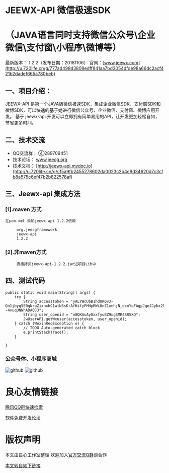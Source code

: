 JEEWX-API  微信极速SDK
===============
  （JAVA语言同时支持微信公众号\企业微信\支付窗\小程序\微博等）
===============
最新版本： 1.2.2（发布日期：20181106）
官网：[www.jeewx.com](http://u.720life.cn/g/777ad498d3808edff841aa7bd3054dfde98a66dc2acf421b2dadef665a780beb) 



一、项目介绍：
-----------------------------------
 JEEWX-API 是第一个JAVA版微信极速SDK，集成企业微信SDK，支付窗SDK和微博SDK，可以快速的基于她进行微信公众号、企业微信、支付窗、微博应用开发。
 基于 jeewx-api 开发可以立即拥有简单易用的API，让开发更加轻松自如，节省更多时间。


二、技术交流
-----------------------------------
* 	QQ交流群： ④289709451
* 	技术论坛： www.jeecg.org
* 	技术文档： [http://jeewx-api.mydoc.io](http://u.720life.cn/g/cf5a9fb2455278602da0023c2b4e9d34620d7c3cfb8a575c6ef47b2b822578af)



三、Jeewx-api 集成方法
-----------------------------------
### [1].maven 方式
    在pom.xml 添加jeewx-api 1.2.2依赖
     
		 org.jeecgframework 
		 jeewx-api 
		 1.2.2 
	 
	
### [2].非maven方式
         直接拷贝jeewx-api-1.2.2.jar进项目Lib中
		 




四、测试代码
-----------------------------------

    public static void main(String[] args) {
		try {
			String accesstoken = "yALYWcUbB1hdURQvJ-Qn1jbyq5E0qNraZixnxhC1wtN5sKrAfHifyFHHpRWiUnZ1xnhjN_dcnYqFAgpJqeJJybx2NOVoEDZd7SFLjwFIvM8AJv3a8EGarbY0jo--4vuqUNNhADAQJJ";
			String user_openid = "o8QKAuAyDxxfyuBZ9ugSMR4SR5XQ";
			JwUserAPI.getWxuser(accesstoken, user_openid);
		} catch (WexinReqException e) {
			// TODO Auto-generated catch block
			e.printStackTrace();
		}
		
	}

	
### 公众号体、小程序商城

![github](http://www.jeecg.org/data/attachment/forum/201601/25/180314mjvputsot6hhtvoa.jpg "jeewx521")
![github](https://static.oschina.net/uploads/img/201810/15180859_25Ok.jpg "jeewx521")
    


 # 良心友情链接

[腾讯QQ群快速检索](http://u.720life.cn/s/8cf73f7c)

[软件免费开发论坛](http://u.720life.cn/s/bbb01dc0)

# 版权声明 

本文由良心工作室整理 欢迎加入[官方交流Q群](https://u.720life.cn/s/f2316816)谈合作

[本文转自如下链接](http://u.720life.cn/g/2e71d0f0a5c601172267ba20d3a43c6ec0e0753f2a2909ab20546d084790db811876133340945e9f13bc0d75228926d2665e9ea9b6aaae964cecad00a6af313f)